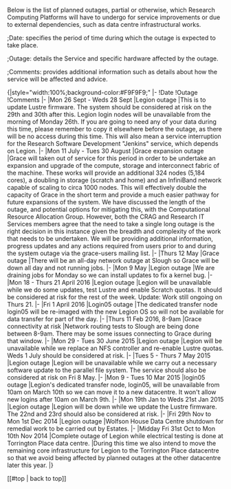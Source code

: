 
Below is the list of planned outages, partial or otherwise, which Research Computing Platforms will have to undergo for service improvements or due to external dependencies, such as data centre infrastructural works.

;Date: specifies the period of time during which the outage is expected to take place.

;Outage: details the Service and specific hardware affected by the outage.

;Comments: provides additional information such as details about how the service will be affected and advice.

{|style="width:100%;background-color:#F9F9F9;"
|-
!Date
!Outage
!Comments
|-
|Mon 26 Sept - Weds 28 Sept
|Legion outage
|This is to update Lustre firmware. The system should be considered at risk on the 29th and 30th after this. Legion login nodes will be unavailable from the morning of Monday 26th. If you are going to need any of your data during this time, please remember to copy it elsewhere before the outage, as there will be no access during this time. This will also mean a service interruption for the Research Software Development "Jenkins" service, which depends on Legion.
|-
|Mon 11 July - Tues 30 August
|Grace expansion outage
|Grace will taken out of service for this period in order to be undertake an expansion and upgrade of the compute, storage and interconnect fabric of the machine. These works will provide an additional 324 nodes (5,184 cores), a doubling in storage (scratch and home) and an InfiniBand network capable of scaling to circa 1000 nodes. This will effectively double the capacity of Grace in the short term and provide a much easier pathway for future expansions of the system. We have discussed the length of the outage, and potential options for mitigating this, with the Computational Resource Allocation Group. However, both the CRAG and Research IT Services members agree that the need to take a single long outage is the right decision in this instance given the breadth and complexity of the work that needs to be undertaken. We will be providing additional information, progress updates and any actions required from users prior to and during the system outage via the grace-users mailing list.
|-
|Thurs 12 May
|Grace outage
|There will be an all-day network outage at Slough so Grace will be down all day and not running jobs.
|-
|Mon 9 May
|Legion outage
|We are draining jobs for Monday so we can install updates to fix a kernel bug.
|-
|Mon 18 - Thurs 21 April 2016
|Legion outage
|Legion will be unavailable while we do some updates, test Lustre and enable Scratch quotas. It should be considered at risk for the rest of the week.
Update: Work still ongoing on Thurs 21.
|-
|Fri 1 April 2016
|Login05 outage
|The dedicated transfer node login05 will be re-imaged with the new Legion OS so will not be available for data transfer for part of the day.
|-
|Thurs 11 Feb 2016, 8-9am
|Grace connectivity at risk
|Network routing tests to Slough are being done between 8-9am. There may be some issues connecting to Grace during that window.
|-
|Mon 29 - Tues 30 June 2015
|Legion outage
|Legion will be unavailable while we replace an NFS controller and re-enable Lustre quotas. Weds 1 July should be considered at risk.
|-
|Tues 5 - Thurs 7 May 2015
|Legion outage
|Legion will be unavailable while we carry out a necessary software update to the parallel file system. The service should also be considered at risk on Fri 8 May.
|-
|Mon 9 - Tues 10 Mar 2015
|login05 outage
|Legion's dedicated transfer node, login05, will be unavailable from 10am on March 10th so we can move it to a new datacentre. It won't allow new logins after 10am on March 9th. 
|-
|Mon 19th Jan to Weds 21st Jan 2015
|Legion outage
|Legion will be down while we update the Lustre firmware. The 22nd and 23rd should also be considered at risk.
|-
|Fri 29th Nov to Mon 1st Dec 2014
|Legion outage
|Wolfson House Data Centre shutdown for remedial work to be carried out by Estates.
|-
|Midday Fri 31st Oct to Mon 10th Nov 2014
|Complete outage of Legion while electrical testing is done at Torrington Place data centre.
|During this time we also intend to move the remaining core infrastructure for Legion to the Torrington Place datacentre so that we avoid being affected by planned outages at the other datacentre later this year. 
|}

[[#top | back to top]]
